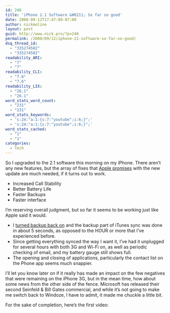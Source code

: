 ```yaml
---
id: 246
title: 'iPhone 2.1 Software &#8211; So far so good'
date: 2008-09-12T17:47:09-07:00
author: nickmoline
layout: post
guid: http://www.nick.pro/?p=246
permalink: /2008/09/12/iphone-21-software-so-far-so-good/
dsq_thread_id:
  - "335274582"
  - "335274582"
readability_ARI:
  - "7"
  - "7"
readability_CLI:
  - "7.6"
  - "7.6"
readability_LIX:
  - "26.1"
  - "26.1"
word_stats_word_count:
  - "231"
  - "231"
word_stats_keywords:
  - 's:24:"a:1:{s:7:"youtube";i:6;}";'
  - 's:24:"a:1:{s:7:"youtube";i:6;}";'
word_stats_cached:
  - "1"
  - "1"
categories:
  - Tech
---
```

So I upgraded to the 2.1 software this morning on my iPhone. There aren&#8217;t any new features, but the array of fixes that [Apple promises](http://www.tuaw.com/2008/09/12/iphone-2-1-firmware-out-now/) with the new update are much needed, if it turns out to work.

  * Increased Call Stability
  * Better Battery Life
  * Faster Backups
  * Faster interface

I&#8217;m reserving overall judgment, but so far it seems to be working just like Apple said it would.

  * I [turned backup back on](http://www.tuaw.com/2008/08/05/iphone-101-speedier-iphone-backups-three-ways/) and the backup part of iTunes sync was done in about 5 seconds, as opposed to the HOUR or more that I&#8217;ve experienced before.
  * Since getting everything synced the way I want it, I&#8217;ve had it unplugged for several hours with both 3G and Wi-Fi on, as well as periodic checking of email, and my battery gauge still shows full.
  * The opening and closing of applications, particularly the contact list on the Phone app seems much snappier.

I&#8217;ll let you know later on if it really has made an impact on the few negatives that were remaining on the iPhone 3G, but in the mean time, how about some news from the other side of the fence. Microsoft has released their second Seinfeld & Bill Gates commercial, and while it&#8217;s not going to make me switch back to Windoze, I have to admit, it made me chuckle a little bit.

<p align="center">
  <!--YouTube Error: bad URL entered-->
</p>

For the sake of completion, here&#8217;s the first video:

<p align="center">
  <!--YouTube Error: bad URL entered-->
</p>